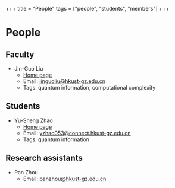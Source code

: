 +++
title = "People"
tags = ["people", "students", "members"]
+++

# People
## Faculty
* Jin-Guo Liu
    * [Home page](https://giggleliu.github.io/)
    * Email: [jinguoliu@hkust-gz.edu.cn](mailto:jinguoliu@hkust-gz.edu.cn)
    * Tags: quantum information, computational complexity
## Students
* Yu-Sheng Zhao
    * [Home page](https://exaclior.github.io/)
    * Email: [yzhao053@connect.hkust-gz.edu.cn](mailto:yzhao053@connect.hkust-gz.edu.cn)
    * Tags: quantum information


## Research assistants
* Pan Zhou
    * Email: [panzhou@hkust-gz.edu.cn](panzhou@hkust-gz.edu.cn)
